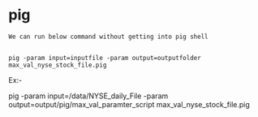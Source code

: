 # pig

~~~~
We can run below command without getting into pig shell


pig -param input=inputfile -param output=outputfolder max_val_nyse_stock_file.pig

~~~~

Ex:-

pig -param input=/data/NYSE_daily_File -param output=output/pig/max_val_paramter_script max_val_nyse_stock_file.pig

~~~~